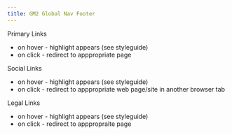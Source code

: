 ```yaml
---
title: GM2 Global Nav Footer
---
```


Primary Links

- on hover - highlight appears (see styleguide)
- on click - redirect to apppropriate page

Social Links

- on hover - highlight appears (see styleguide)
- on click - redirect to apppropriate web page/site in another browser tab

Legal Links

- on hover - highlight appears (see styleguide)
- on click - redirect to apppropraite page
